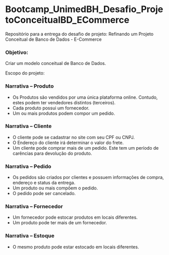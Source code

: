 # Bootcamp_UnimedBH_Desafio_ProjetoConceitualBD_ECommerce

Repositório para a entrega do desafio de projeto: Refinando um Projeto Conceitual de Banco de Dados - E-Commerce 

### Objetivo:

Criar um modelo conceitual de Banco de Dados.

Escopo do projeto:

### Narrativa – Produto

* Os Produtos são vendidos por uma única plataforma online. Contudo, estes podem ter vendedores distintos (terceiros).<br>
*	Cada produto possui um fornecedor.<br>
*	Um ou mais produtos podem compor um pedido.<br>

### Narrativa – Cliente

*	O cliente pode se cadastrar no site com seu CPF ou CNPJ.<br>
*	O Endereço do cliente irá determinar o valor do frete.<br>
*	Um cliente pode comprar mais de um pedido. Este tem um período de carências para devolução do produto.<br>

### Narrativa – Pedido

*	Os pedidos são criados por clientes e possuem informações de compra, endereço e status da entrega.<br>
*	Um produto ou mais compõem o pedido.<br>
*	O pedido pode ser cancelado.<br>

### Narrativa – Fornecedor

* Um fornecedor pode estocar produtos em locais diferentes.
* Um produto pode ter mais de um fornecedor.

### Narrativa – Estoque

* O mesmo produto pode estar estocado em locais diferentes.
